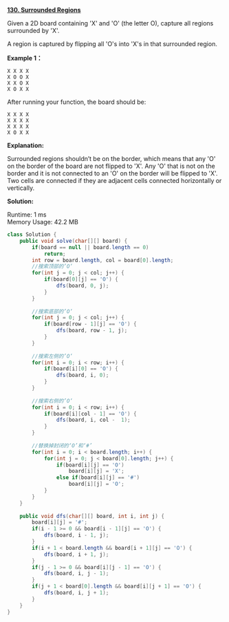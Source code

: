**[130. Surrounded Regions](https://leetcode.com/problems/surrounded-regions/)**

Given a 2D board containing 'X' and 'O' (the letter O), capture all regions surrounded by 'X'.

A region is captured by flipping all 'O's into 'X's in that surrounded region.

**Example 1：**

```
X X X X
X O O X
X X O X
X O X X

```

After running your function, the board should be:

```
X X X X
X X X X
X X X X
X O X X

```

**Explanation:**


Surrounded regions shouldn’t be on the border, which means that any 'O' on the border of the board are not flipped to 'X'. Any 'O' that is not on the border and it is not connected to an 'O' on the border will be flipped to 'X'. Two cells are connected if they are adjacent cells connected horizontally or vertically.

**Solution:**

Runtime: 1 ms<br/>
Memory Usage: 42.2 MB

```java
class Solution {
    public void solve(char[][] board) {
        if(board == null || board.length == 0)
            return;
        int row = board.length, col = board[0].length;
        //搜索顶部的’O‘
        for(int j = 0; j < col; j++) {
            if(board[0][j] == 'O') {
                dfs(board, 0, j);
            }
        }
        
        //搜索底部的’O‘
        for(int j = 0; j < col; j++) {
            if(board[row - 1][j] == 'O') {
                dfs(board, row - 1, j);
            }
        }
        
        //搜索左侧的’O‘
        for(int i = 0; i < row; i++) {
            if(board[i][0] == 'O') {
                dfs(board, i, 0);
            }
        }
        
        //搜索右侧的’O‘
        for(int i = 0; i < row; i++) {
            if(board[i][col - 1] == 'O') {
                dfs(board, i, col -  1);
            }
        }
        
        //替换掉封闭的‘O’和‘#’
        for(int i = 0; i < board.length; i++) {
            for(int j = 0; j < board[0].length; j++) {
                if(board[i][j] == 'O')
                    board[i][j] = 'X';
                else if(board[i][j] == '#')
                    board[i][j] = 'O';
            }
        }
    }
    
    public void dfs(char[][] board, int i, int j) {
        board[i][j] = '#';
        if(i - 1 >= 0 && board[i - 1][j] == 'O') {
            dfs(board, i - 1, j);
        }
        if(i + 1 < board.length && board[i + 1][j] == 'O') {
            dfs(board, i + 1, j);
        }
        if(j - 1 >= 0 && board[i][j - 1] == 'O') {
            dfs(board, i, j - 1);
        }
        if(j + 1 < board[0].length && board[i][j + 1] == 'O') {
            dfs(board, i, j + 1);
        }
    }
}

```


